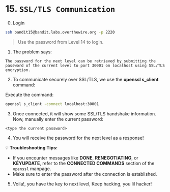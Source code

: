 # 15. `SSL/TLS Communication`

0. Login

```bash
ssh bandit15@bandit.labs.overthewire.org -p 2220
```

> Use the password from Level 14 to login.

1. The problem says:

```
The password for the next level can be retrieved by submitting the password of the current level to port 30001 on localhost using SSL/TLS encryption.
```

2. To communicate securely over SSL/TLS, we use the **openssl s\_client** command:

Execute the command:

```bash
openssl s_client -connect localhost:30001
```

3. Once connected, it will show some SSL/TLS handshake information.
   Now, manually enter the current password:

```
<type the current password>
```

4. You will receive the password for the next level as a response!

💡 **Troubleshooting Tips:**

* If you encounter messages like **DONE**, **RENEGOTIATING**, or **KEYUPDATE**, refer to the **CONNECTED COMMANDS** section of the `openssl` manpage.
* Make sure to enter the password after the connection is established.

5. Voila!, you have the key to next level, Keep hacking, you lil hacker!
